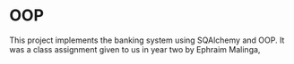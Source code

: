 # OOP
This project implements the banking system using SQAlchemy and OOP. It was a class assignment given to us in year two by Ephraim Malinga,
